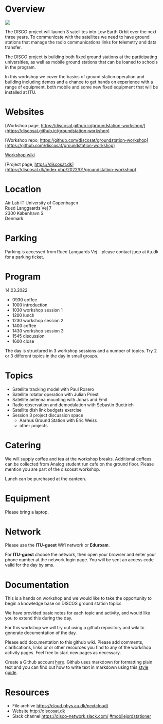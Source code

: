 # Overview

![](https://discosat.dk/wp-content/uploads/2022/01/satnogs.png)

The DISCO project will launch 3 satellites into Low Earth Orbit over the next three years. To communicate with the satellites we need to have ground stations that manage the radio communications links for telemetry and data transfer.

The DISCO project is building both fixed ground stations at the participating universities, as well as mobile ground stations that can be loaned to schools in the program.

In this workshop we cover the basics of ground station operation and building including demos and a chance to get hands on experience with a range of equipment, both mobile and some new fixed equipment that will be installed at ITU.

# Websites

[Workshop page, https://discosat.github.io/groundstation-workshop/](https://discosat.github.io/groundstation-workshop)

[Workshop repo, https://github.com/discosat/groundstation-workshop](https://github.com/discosat/groundstation-workshop)

[Workshop wiki](https://github.com/discosat/groundstation-workshop/wiki)

[Project page, https://discosat.dk](https://discosat.dk/index.php/2022/01/groundstation-workshop)

# Location

Air Lab
IT University of Copenhagen  
Rued Langgaards Vej 7  
2300 København S  
Denmark 


# Parking

Parking is accessed from Rued Langaards Vej - please contact jucp at itu.dk for a parking ticket. 

# Program

14.03.2022

-   0930 coffee
-   1000 introduction
-   1030 workshop session 1
-   1200 lunch
-   1230 workshop session 2
-   1400 coffee
-   1430 workshop session 3
-   1545 discussion
-   1600 close

The day is structured in 3 workshop sessions and a number of topics. Try 2 or 3 different topics in the day in small groups.

# Topics

- Satellite tracking model with Paul Rosero
- Satellite rotator operation with Julian Priest
- Satellite antenna mounting with Jonas and Emil
- Radio observation and demodulation with Sebastin Buettrich
- Satellite dish link budgets exercise
- Session 3 project discussion space
    - Aarhus Ground Station with Eric Weiss
    - other projects

# Catering

We will supply coffee and tea at the workshop breaks. Additional coffees can be collected from Analog student run cafe on the ground floor. Please mention you are part of the discosat workshop.

Lunch can be purchased at the canteen.

# Equipment

Please bring a laptop.

# Network

Please use the **ITU-guest** Wifi network or **Eduroam**.

For **ITU-guest** choose the network, then open your browser and enter your phone number at the network login page. You will be sent an access code valid for the day by sms.

# Documentation

This is a hands on workshop and we would like to take the opportunity to begin a knowledge base on DISCOS ground station topics. 

We have provided basic notes for each topic and activity, and would like you to extend this during the day.

For this workshop we will try out using a github repository and wiki to generate documentation of the day.

Please add documentation to this github wiki. Please add comments, clarifications, links or or other resources you find to any of the workshop activity pages. Feel free to start new pages as necessary.

Create a Github account [here](https://github.com/join). Github uses markdown for formatting plain text and you can find out how to write text in markdown using this [style guide](https://docs.github.com/en/get-started/writing-on-github/getting-started-with-writing-and-formatting-on-github/basic-writing-and-formatting-syntax).

# Resources

- File archive <https://cloud.phys.au.dk/nextcloud/>
- Website <http://discosat.dk>
- Slack channel <https://disco-network.slack.com/> [#mobilejordstationer](https://disco-network.slack.com/archives/C01RR1TJSJ1)





